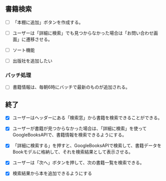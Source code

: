 ## 書籍検索

- [ ] 「本棚に追加」ボタンを作成する。
- [ ] ユーザーは「詳細に検索」でも見つからなかった場合は「お問い合わせ画面」に遷移させる。
- [ ] ソート機能
- [ ] 出版社を追加したい


### バッチ処理

- [ ] 書籍情報は、毎朝6時にバッチで最新のものが追加される。


## 終了

- [x] ユーザーはヘッダーにある「検索窓」から書籍を検索できることができる。
- [x] ユーザーが書籍が見つからなかった場合は、「詳細に検索」を使ってGoogleBooksAPIで、書籍情報を検索できるようにする。
- [x] 「詳細に検索する」を押すと、GoogleBooksAPIで検索して、書籍データをBookモデルに格納して、それを検索結果として表示させる。
- [x] ユーザーは「次へ」ボタンを押して、次の書籍一覧を検索できる。
- [x] 検索結果から本を追加できるようにする

